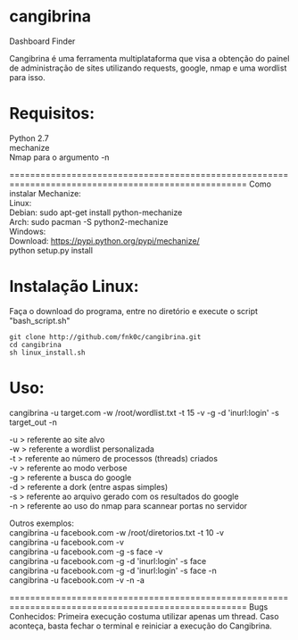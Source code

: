 cangibrina
==========

Dashboard Finder 
 
Cangibrina é uma ferramenta multiplataforma que visa a obtenção do painel de administração de sites 
utilizando requests, google, nmap e uma wordlist para isso. 

Requisitos:  
====================================================================================================
Python 2.7    
mechanize    
Nmap para o argumento -n    

====================================================================================================
Como instalar Mechanize:     
Linux:     
        Debian: sudo apt-get install python-mechanize     
        Arch: sudo pacman -S python2-mechanize     
Windows:       
        Download: https://pypi.python.org/pypi/mechanize/     
        python setup.py install     

Instalação Linux:
====================================================================================================     
Faça o download do programa, entre no diretório e execute o script "bash_script.sh"

	git clone http://github.com/fnk0c/cangibrina.git
	cd cangibrina
	sh linux_install.sh

Uso:
====================================================================================================     
cangibrina -u target.com -w /root/wordlist.txt -t 15 -v -g -d 'inurl:login' -s target_out -n 

-u > referente ao site alvo  
-w > referente a wordlist personalizada  
-t > referente ao número de processos (threads) criados  
-v > referente ao modo verbose  
-g > referente a busca do google  
-d > referente a dork (entre aspas simples)  
-s > referente ao arquivo gerado com os resultados do google  
-n > referente ao uso do nmap para scannear portas no servidor  

Outros exemplos:      
cangibrina -u facebook.com -w /root/diretorios.txt -t 10 -v  
cangibrina -u facebook.com -v  
cangibrina -u facebook.com -g -s face -v  
cangibrina -u facebook.com -g -d 'inurl:login' -s face     
cangibrina -u facebook.com -g -d 'inurl:login' -s face -n     
cangibrina -u facebook.com -v -n -a      

====================================================================================================
Bugs Conhecidos: 
Primeira execução costuma utilizar apenas um thread. Caso aconteça, basta fechar o terminal e
reiniciar a execução do Cangibrina.
